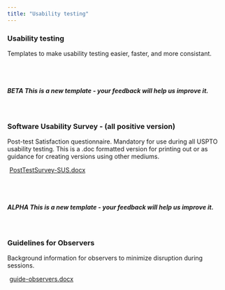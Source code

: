 ```yaml
---
title: "Usability testing"
---
```


<div class="pl-pattern">

<h3>Usability testing</h3>

Templates to make usability testing easier, faster, and more consistant.

<br><br>
</div>

<div class="pl-pattern">

<h5 class="text-muted normal"> <span class="label label-info">BETA</span> This is a new template - your feedback will help us improve it.</h5>

<br>

### Software Usability Survey - \(all positive version\)

Post-test Satisfaction questionnaire. Mandatory for use during all USPTO usability testing. This is a .doc formatted version for printing out or as guidance for creating versions using other mediums.

<a href="../downloads/PostTestSurvey-SUS.docx"><i class="icon icon-file-word-o" style="margin-right: 5px"></i>PostTestSurvey-SUS.docx</a>

<br><br>
</div>

<div class="pl-pattern">

<h5 class="text-muted normal"><span class="label label-info">ALPHA</span> This is a new template - your feedback will help us improve it.</h5>

<br>

### Guidelines for Observers

Background information for observers to minimize disruption during sessions.	

<a href="../downloads/guide-observers.docx"><i class="icon icon-file-word-o" style="margin-right: 5px"></i>guide-observers.docx</a>

<br><br>
</div>
